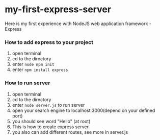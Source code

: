 # my-first-express-server
Here is my first experience with NodeJS web application framework - Express

### How to add express to your project

1. open terminal
2. cd to the directory
3. enter ```node npm init```
4. enter ```npm install express```

### How to run server

1. open terminal
1. cd to the directory
2. enter ```node server.js``` to run server
3. open your search engine to localhost:3000(depend on your defined port)
4. you should see word "Hello" (at root)
5. This is how to create express server
6. you also can add different routes, see more in server.js
